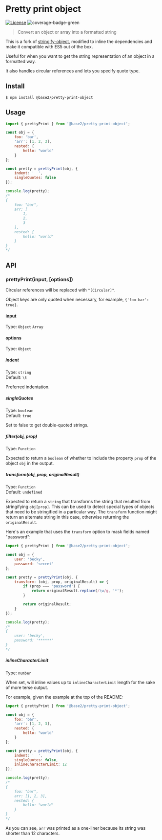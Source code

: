 # Pretty print object
[![License][license-image]][license-url] ![coverage-badge-green]
 
> Convert an object or array into a formatted string

This is a fork of [stringify-object], modified to inline the dependencies and make it compatible with ES5 out of the box.

Useful for when you want to get the string representation of an object in a formatted way.

It also handles circular references and lets you specify quote type.


## Install

```
$ npm install @base2/pretty-print-object
```


## Usage

```js
import { prettyPrint } from '@base2/pretty-print-object';

const obj = {
    foo: 'bar',
    'arr': [1, 2, 3],
    nested: {
        hello: "world"
    }
};

const pretty = prettyPrint(obj, {
    indent: '  ',
    singleQuotes: false
});

console.log(pretty);
/*
{
    foo: "bar",
    arr: [
        1,
        2,
        3
    ],
    nested: {
        hello: "world"
    }
}
*/
```


## API

### prettyPrint(input, [options])

Circular references will be replaced with `"[Circular]"`.

Object keys are only quoted when necessary, for example, `{'foo-bar': true}`.

#### input

Type: `Object` `Array`

#### options

Type: `Object`

##### indent

Type: `string`<br>
Default: `\t`

Preferred indentation.

##### singleQuotes

Type: `boolean`<br>
Default: `true`

Set to false to get double-quoted strings.

##### filter(obj, prop)

Type: `Function`

Expected to return a `boolean` of whether to include the property `prop` of the object `obj` in the output.

##### transform(obj, prop, originalResult)

Type: `Function`<br>
Default: `undefined`

Expected to return a `string` that transforms the string that resulted from stringifying `obj[prop]`. This can be used to detect special types of objects that need to be stringified in a particular way. The `transform` function might return an alternate string in this case, otherwise returning the `originalResult`.

Here's an example that uses the `transform` option to mask fields named "password":

```js
import { prettyPrint } from '@base2/pretty-print-object';

const obj = {
    user: 'becky',
    password: 'secret'
};

const pretty = prettyPrint(obj, {
    transform: (obj, prop, originalResult) => {
        if (prop === 'password') {
            return originalResult.replace(/\w/g, '*');
        }

        return originalResult;
    }
});

console.log(pretty);
/*
{
    user: 'becky',
    password: '******'
}
*/
```


##### inlineCharacterLimit

Type: `number`

When set, will inline values up to `inlineCharacterLimit` length for the sake of more terse output.

For example, given the example at the top of the README:

```js
import { prettyPrint } from '@base2/pretty-print-object';

const obj = {
    foo: 'bar',
    'arr': [1, 2, 3],
    nested: {
        hello: "world"
    }
};

const pretty = prettyPrint(obj, {
    indent: '  ',
    singleQuotes: false,
    inlineCharacterLimit: 12
});

console.log(pretty);
/*
{
    foo: "bar",
    arr: [1, 2, 3],
    nested: {
        hello: "world"
    }
}
*/
```

As you can see, `arr` was printed as a one-liner because its string was shorter than 12 characters.

[stringify-object]: https://www.npmjs.com/package/stringify-object
[coverage-badge-green]: https://img.shields.io/badge/Coverage-100%25-brightgreen.svg
[license-url]: https://opensource.org/licenses/BSD-2-Clause
[license-image]: https://img.shields.io/badge/License-BSD%202--Clause-orange.svg
